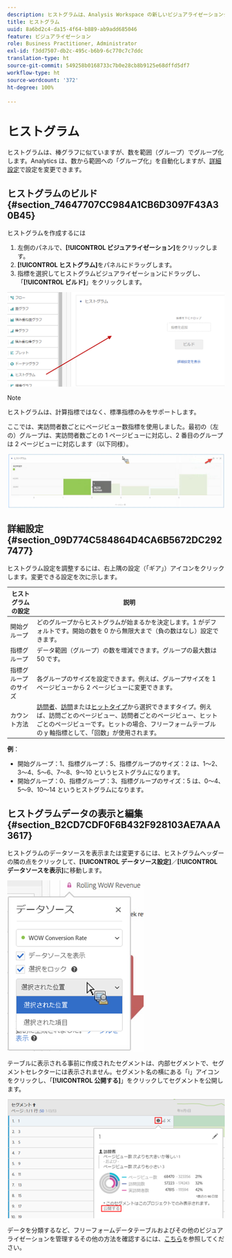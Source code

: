 ```yaml
---
description: ヒストグラムは、Analysis Workspace の新しいビジュアライゼーションタイプです。
title: ヒストグラム
uuid: 8a6bd2c4-da15-4f64-b889-ab9add685046
feature: ビジュアライゼーション
role: Business Practitioner, Administrator
exl-id: f3dd7507-db2c-495c-b6b9-6c770c7c7ddc
translation-type: ht
source-git-commit: 549258b0168733c7b0e28cb8b9125e68dffd5df7
workflow-type: ht
source-wordcount: '372'
ht-degree: 100%

---
```


# ヒストグラム

ヒストグラムは、棒グラフに似ていますが、数を範囲（グループ）でグループ化します。Analytics は、数から範囲への「グループ化」を自動化しますが、[詳細設定](#section_09D774C584864D4CA6B5672DC2927477)で設定を変更できます。

## ヒストグラムのビルド {#section_74647707CC984A1CB6D3097F43A30B45}

ヒストグラムを作成するには

1. 左側のパネルで、**[!UICONTROL ビジュアライゼーション]**&#x200B;をクリックします。
1. **[!UICONTROL ヒストグラム]**&#x200B;をパネルにドラッグします。
1. 指標を選択してヒストグラムビジュアライゼーションにドラッグし、「**[!UICONTROL ビルド]**」をクリックします。

![](assets/histogram.png)

>[!NOTE]
>
>ヒストグラムは、計算指標ではなく、標準指標のみをサポートします。

ここでは、実訪問者数ごとにページビュー数指標を使用しました。最初の（左の）グループは、実訪問者数ごとの 1 ページビューに対応し、2 番目のグループは 2 ページビューに対応します（以下同様）。

![](assets/histogram2.png)

## 詳細設定 {#section_09D774C584864D4CA6B5672DC2927477}

ヒストグラム設定を調整するには、右上隅の設定（「ギア」）アイコンをクリックします。変更できる設定を次に示します。

| ヒストグラムの設定 | 説明 |
|---|---|
| 開始グループ | どのグループからヒストグラムが始まるかを決定します。1 がデフォルトです。開始の数を 0 から無限大まで（負の数はなし）設定できます。 |
| 指標グループ | データ範囲（グループ）の数を増減できます。グループの最大数は 50 です。 |
| 指標グループのサイズ | 各グループのサイズを設定できます。例えば、グループサイズを 1 ページビューから 2 ページビューに変更できます。 |
| カウント方法 | [訪問者](/help/components/metrics/unique-visitors.md)、[訪問](/help/components/metrics/visits.md)または[ヒットタイプ](/help/components/dimensions/hit-type.md)から選択できますタイプ。例えば、訪問ごとのページビュー、訪問者ごとのページビュー、ヒットごとのページビューです。ヒットの場合、フリーフォームテーブルの y 軸指標として、「回数」が使用されます。 |

<!--Russ or Meike - Check Hit Type link above. -->

**例**：

* 開始グループ：1、指標グループ：5、指標グループのサイズ：2 は、1～2、3～4、5～6、7～8、9～10 というヒストグラムになります。
* 開始グループ：0、指標グループ：3、指標グループのサイズ：5 は、0～4、5～9、10～14 というヒストグラムになります。

## ヒストグラムデータの表示と編集 {#section_B2CD7CDF0F6B432F928103AE7AAA3617}

ヒストグラムのデータソースを表示または変更するには、ヒストグラムヘッダーの隣の点をクリックして、**[!UICONTROL データソース設定]**／**[!UICONTROL データソースを表示]**&#x200B;に移動します。

![](assets/manage-data-source.png)

テーブルに表示される事前に作成されたセグメントは、内部セグメントで、セグメントセレクターには表示されません。セグメント名の横にある「i」アイコンをクリックし、「**[!UICONTROL 公開する]**」をクリックしてセグメントを公開します。

![](assets/prebuilt_segments.png)

データを分類するなど、フリーフォームデータテーブルおよびその他のビジュアライゼーションを管理するその他の方法を確認するには、[こちら](https://docs.adobe.com/content/help/ja-JP/analytics/analyze/analysis-workspace/visualizations/freeform-analysis-visualizations.html)を参照してください。
